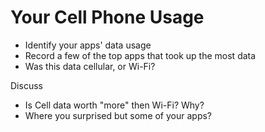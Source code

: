 # Your Cell Phone Usage

  - Identify your apps' data usage
  - Record a few of the top apps that took up the most data
  - Was this data cellular, or Wi-Fi?

Discuss

  - Is Cell data worth "more" then Wi-Fi? Why?
  - Where you surprised but some of your apps?